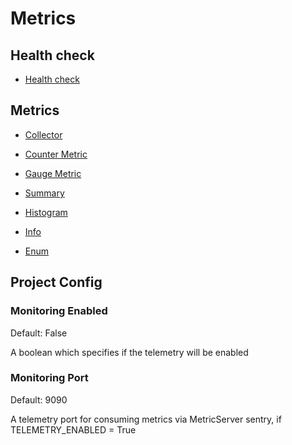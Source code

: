 # Metrics

## Health check

- [Health check](/docs/Metrics/Healthcheck.md)

## Metrics

- [Collector](/docs/Metrics/Collector.md)

- [Counter Metric](/docs/Metrics/Counter.md)
- [Gauge Metric](/docs/Metrics/Gauge.md)
- [Summary](/docs/Metrics/Summary.md)
- [Histogram](/docs/Metrics/Histogram.md)
- [Info](/docs/Metrics/Info.md)
- [Enum](/docs/Metrics/Enum.md)

## Project Config

### Monitoring Enabled

Default: False

A boolean which specifies if the telemetry will be enabled

### Monitoring Port

Default: 9090

A telemetry port for consuming metrics via MetricServer sentry, if TELEMETRY_ENABLED = True

